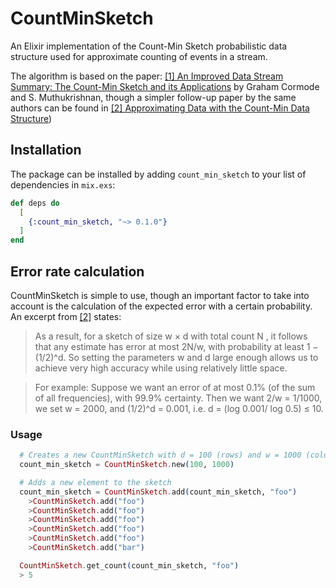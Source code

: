 # CountMinSketch

An Elixir implementation of the Count-Min Sketch probabilistic data structure used for approximate counting of events in a stream.

The algorithm is based on the paper: [[1] An Improved Data Stream Summary: The Count-Min Sketch and its Applications](http://dimacs.rutgers.edu/~graham/pubs/papers/cm-full.pdf) by Graham Cormode and S. Muthukrishnan, though a simpler follow-up paper by the same authors can be found in [[2] Approximating Data with the Count-Min Data Structure](http://dimacs.rutgers.edu/~graham/pubs/papers/cmsoft.pdf))

## Installation

The package can be installed
by adding `count_min_sketch` to your list of dependencies in `mix.exs`:

```elixir
def deps do
  [
    {:count_min_sketch, "~> 0.1.0"}
  ]
end
```

## Error rate calculation

CountMinSketch is simple to use, though an important factor to take into account is the calculation of the expected error with a certain probability. An excerpt from [[2]](http://dimacs.rutgers.edu/~graham/pubs/papers/cmsoft.pdf) states:

> As a result, for a sketch of size w × d with total count N , it follows that any estimate has error at most 2N/w, with probability at least 1 − (1/2)^d. So setting the parameters w and d large enough allows us
to achieve very high accuracy while using relatively little space.

> For example:
Suppose we want an error of at most 0.1% (of the sum of all frequencies), with 99.9% certainty. Then
we want 2/w = 1/1000, we set w = 2000, and (1/2)^d = 0.001, i.e. d = (log 0.001/ log 0.5) ≤ 10.

### Usage

```elixir
  # Creates a new CountMinSketch with d = 100 (rows) and w = 1000 (columns)
  count_min_sketch = CountMinSketch.new(100, 1000)

  # Adds a new element to the sketch
  count_min_sketch = CountMinSketch.add(count_min_sketch, "foo")
    >CountMinSketch.add("foo")
    >CountMinSketch.add("foo")
    >CountMinSketch.add("foo")
    >CountMinSketch.add("foo")
    >CountMinSketch.add("foo")
    >CountMinSketch.add("bar")

  CountMinSketch.get_count(count_min_sketch, "foo")
  > 5
